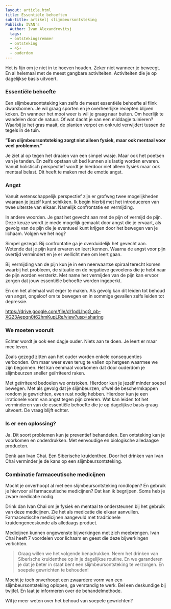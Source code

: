 ```yaml
---
layout: article.html
title: Essentiële behoeften
sub-title: artikel| slijmbeursontsteking
Publish: IVAN's
  Author: Ivan Alexandrovitsj
  tags:
  - ontstekingsremmer
  - ontsteking
  - 45+    
  - ouderdom
---
```


Het is fijn om je niet in te hoeven houden. Zeker niet wanneer je beweegt. En al helemaal met de meest gangbare activiteiten. Activiteiten die je op dagelijkse basis uitvoert.

### Essentiële behoefte

Een slijmbeursontsteking kan zelfs de meest essentiële behoefte al flink dwarsbomen. Je wil graag sporten en je overheerlijke recepten blijven koken. En wanneer het mooi weer is wil je graag naar buiten. Om heerlijk te wandelen door de natuur. Of wat dacht je van een middagje tuinieren? Waarbij je het gras maait, de planten verpot en onkruid verwijdert tussen de tegels in de tuin.

**”Een slijmbeursontsteking zorgt niet alleen fysiek, maar ook mentaal voor veel problemen.”**

Je ziet al op tegen het draaien van een simpel wasje. Maar ook het poetsen van je tanden. En zelfs opstaan uit bed kunnen als lastig worden ervaren. Vanuit holistisch perspectief wordt je hierdoor niet alleen fysiek maar ook mentaal belast. Dit heeft te maken met de emotie angst. 

### Angst

Vanuit wetenschappelijk perspectief zijn er grofweg twee mogelijkheden waaraan je jezelf kunt schikken. Ik begin hierbij met het introduceren van twee uiterste van elkaar. Namelijk confrontatie en vermijding. 

In andere woorden. Je gaat het gevecht aan met de pijn of vermijd de pijn. Deze keuze wordt je mede mogelijk gemaakt door angst die je ervaart, als gevolg van de pijn die je eventueel kunt krijgen door het bewegen van je lichaam. Volgen we het nog? 

Simpel gezegd. Bij confrontatie ga je overduidelijk het gevecht aan. Wetende dat je pijn kunt ervaren en leert kennen. Waarna de angst voor pijn overtijd vermindert en je er wellicht mee om leert gaan.

Bij vermijding van de pijn kun je in een neerwaartse spiraal terecht komen waarbij het probleem, de situatie en de negatieve gevoelens die je hebt naar de pijn worden versterkt. Met name het vermijden van de pijn kan ervoor zorgen dat jouw essentiële behoefte worden ingeperkt. 

En om het allemaal wat erger te maken. Als gevolg kan dit leiden tot behoud van angst, ongeloof om te bewegen en in sommige gevallen zelfs leiden tot depressie. 

https://drive.google.com/file/d/1pdLIhgG_pb-XG23Aepqn0t62hmKupLRe/view?usp=sharing

### We moeten vooruit

Echter wordt je ook een dagje ouder. Niets aan te doen. Je leert er maar mee leven. 

Zoals gezegd zitten aan het ouder worden enkele consequenties verbonden. Om maar weer even terug te vallen op hetgeen waarmee we zijn begonnen. Het kan eenmaal voorkomen dat door ouderdom je slijmbeurzen sneller geïrriteerd raken.

Met geïrriteerd bedoelen we ontstoken. Hierdoor kun je jezelf minder soepel bewegen. Met als gevolg dat je slijmbeurzen, ofwel de beschermkappen rondom je gewrichten, even rust nodig hebben. Hierdoor kun je een irrationele vorm van angst tegen pijn creëren. Wat kan leiden tot het verminderen van de essentiële behoefte die je op dagelijkse basis graag uitvoert. De vraag blijft echter. 

### Is er een oplossing?

Ja. Dit soort problemen kun je preventief behandelen. Een ontsteking kan je voorkomen en onderdrukken. Met eenvoudige en biologische alledaagse producten.

Denk aan Ivan Chai. Een Siberische kruidenthee. Door het drinken van Ivan Chai verminder je de kans op een slijmbeursontsteking. 

### Combinatie farmaceutische medicijnen

Mocht je onverhoopt al met een slijmbeursontsteking rondlopen? En gebruik je hiervoor al farmaceutische medicijnen? Dat kan ik begrijpen. Soms heb je zware medicatie nodig. 

Drink dan Ivan Chai om je fysiek en mentaal te ondersteunen bij het gebruik van deze medicijnen. Zie het als medicatie die elkaar aanvullen. Farmaceutische medicijnen aangevuld met traditionele kruidengeneeskunde als alledaags product. 

Medicijnen kunnen ongewenste bijwerkingen met zich meebrengen. Ivan Chai heeft 7 voordelen voor lichaam en geest die deze bijwerkingen verlichten. 

> Graag willen we het volgende benadrukken. Neem het drinken van Siberische kruidenthee op in je dagelijkse routine. En we garanderen je dat je beter in staat bent een slijmbeursontsteking te verzorgen. En soepele gewrichten te behouden!

Mocht je toch onverhoopt een zwaardere vorm van een slijmbeursontsteking oplopen, ga verstandig te werk. Bel een deskundige bij twijfel. En laat je informeren over de behandelmethode.

Wil je meer weten over het behoud van soepele gewrichten?
